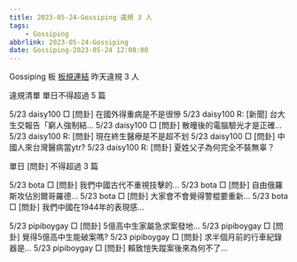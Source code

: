 ```yaml
---
title: 2023-05-24-Gossiping 違規 3 人
tags:
    - Gossiping
abbrlink: 2023-05-24-Gossiping
date: Gossiping-2023-05-24 12:00:00
---
```

Gossiping 板 [板規連結](https://www.ptt.cc/bbs/Gossiping/M.1637425085.A.07D.html)
昨天違規 3 人
<!-- more -->

違規清單
單日不得超過 5 篇

5/23 daisy100 □ [問卦] 在國外得重病是不是很慘
5/23 daisy100 R: [新聞] 台大生交報告「窮人強制結…
5/23 daisy100 □ [問卦] 散曈後的電腦驗光才是正確…
5/23 daisy100 R: [問卦] 現在終生醫療是不是超不划
5/23 daisy100 □ [問卦] 中國人來台灣醫病當ytr?
5/23 daisy100 R: [問卦] 夏姓父子為何完全不裝無辜？

單日 [問卦] 不得超過 3 篇

5/23 bota □ [問卦] 我們中國古代不重視技擊的…
5/23 bota □ [問卦] 自由俄羅斯攻佔別爾哥羅德…
5/23 bota □ [問卦] 大家會不會覺得警棍要重新…
5/23 bota □ [問卦] 我們中國在1944年的表現感…

5/23 pipiboygay □ [問卦] 5億高中生家屬急求案發地…
5/23 pipiboygay □ [問卦] 覺得5億高中生能破案嗎?
5/23 pipiboygay □ [問卦] 求半個月前的行車紀錄器是…
5/23 pipiboygay □ [問卦] 賴致愷失蹤案後來為何不了…